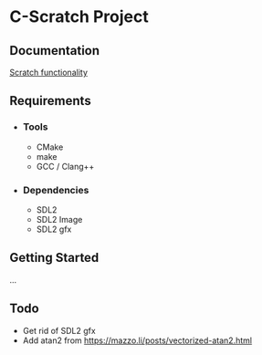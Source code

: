 # C-Scratch Project

## Documentation
[Scratch functionality](docs/scratch_functionality.md)

## Requirements

- ### Tools

  - CMake
  - make
  - GCC / Clang++

- ### Dependencies

  - SDL2
  - SDL2 Image
  - SDL2 gfx

## Getting Started

...

## Todo

- Get rid of SDL2 gfx
- Add atan2 from https://mazzo.li/posts/vectorized-atan2.html

